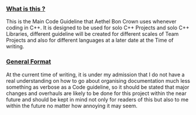 ### <u>What is this ?</u>

This is the Main Code Guideline that Aethel Bon Crown uses whenever coding in C++.
It is designed to be used for solo C++ Projects and solo C++ Libraries, different guideline will be created for different scales of Team Projects and also for different languages at a later date at the Time of writing.  

### <u>General Format</u>

At the current time of writing, it is under my admission that I do not have a real understanding on how to go about organising documentation much less something as verbose as a Code guideline, so it should be stated that major changes and overhauls are likely to be done for this project within the near future and should be kept in mind not only for readers of this but also to me within the future no matter how annoying it may seem.






